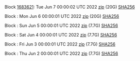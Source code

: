 Block [1683621](https://insight.dash.org/insight/block/000000000000001bd1a8473367ff16cebfd37df1c1d54fec1f8272579b10c7b0): Tue Jun  7 00:00:02 UTC 2022 [zip](https://dash-bootstrap.ams3.digitaloceanspaces.com/mainnet/2022-06-07/bootstrap.dat.zip) (20G) [SHA256](https://dash-bootstrap.ams3.digitaloceanspaces.com/mainnet/2022-06-07/sha256.txt)

Block [](https://insight.dash.org/insight/block/): Mon Jun  6 00:00:01 UTC 2022 [zip](https://dash-bootstrap.ams3.digitaloceanspaces.com/mainnet/2022-06-06/bootstrap.dat.zip) (20G) [SHA256](https://dash-bootstrap.ams3.digitaloceanspaces.com/mainnet/2022-06-06/sha256.txt)

Block [](https://insight.dash.org/insight/block/): Sun Jun  5 00:00:01 UTC 2022 [zip](https://dash-bootstrap.ams3.digitaloceanspaces.com/mainnet/2022-06-05/bootstrap.dat.zip) (7.7G) [SHA256](https://dash-bootstrap.ams3.digitaloceanspaces.com/mainnet/2022-06-05/sha256.txt)

Block [](https://insight.dash.org/insight/block/): Sat Jun  4 00:00:01 UTC 2022 [zip](https://dash-bootstrap.ams3.digitaloceanspaces.com/mainnet/2022-06-04/bootstrap.dat.zip) (7.7G) [SHA256](https://dash-bootstrap.ams3.digitaloceanspaces.com/mainnet/2022-06-04/sha256.txt)

Block [](https://insight.dash.org/insight/block/): Fri Jun  3 00:00:01 UTC 2022 [zip](https://dash-bootstrap.ams3.digitaloceanspaces.com/mainnet/2022-06-03/bootstrap.dat.zip) (7.7G) [SHA256](https://dash-bootstrap.ams3.digitaloceanspaces.com/mainnet/2022-06-03/sha256.txt)

Block [](https://insight.dash.org/insight/block/): Thu Jun  2 00:00:01 UTC 2022 [zip](https://dash-bootstrap.ams3.digitaloceanspaces.com/mainnet/2022-06-02/bootstrap.dat.zip) (7.7G) [SHA256](https://dash-bootstrap.ams3.digitaloceanspaces.com/mainnet/2022-06-02/sha256.txt)
